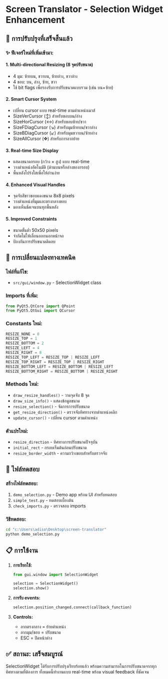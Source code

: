 # Screen Translator - Selection Widget Enhancement

## 🎯 การปรับปรุงที่เสร็จสิ้นแล้ว

### ✨ ฟีเจอร์ใหม่ที่เพิ่มเข้ามา:

#### 1. **Multi-directional Resizing (8 จุดปรับขนาด)**
- 4 มุม: ซ้ายบน, ขวาบน, ซ้ายล่าง, ขวาล่าง
- 4 ขอบ: บน, ล่าง, ซ้าย, ขวา
- ใช้ bit flags เพื่อรองรับการปรับขนาดแบบรวม (เช่น บน+ซ้าย)

#### 2. **Smart Cursor System**
- เปลี่ยน cursor แบบ real-time ตามตำแหน่งเมาส์
- SizeVerCursor (↕) สำหรับขอบบน/ล่าง
- SizeHorCursor (↔) สำหรับขอบซ้าย/ขวา  
- SizeFDiagCursor (↘) สำหรับมุมซ้ายบน/ขวาล่าง
- SizeBDiagCursor (↙) สำหรับมุมขวาบน/ซ้ายล่าง
- SizeAllCursor (✥) สำหรับการลากย้าย

#### 3. **Real-time Size Display**
- แสดงขนาดกรอบ (กว้าง × สูง) แบบ real-time
- วางตำแหน่งอัตโนมัติ (ด้านบนหรือล่างของกรอบ)
- พื้นหลังโปร่งใสเพื่อให้อ่านง่าย

#### 4. **Enhanced Visual Handles**
- จุดจับสีขาวขอบแดงขนาด 8x8 pixels
- วางตำแหน่งที่มุมและตรงกลางขอบ
- มองเห็นชัดเจนบนทุกพื้นหลัง

#### 5. **Improved Constraints**
- ขนาดขั้นต่ำ 50x50 pixels
- จำกัดไม่ให้เลื่อนออกนอกหน้าจอ
- ป้องกันการปรับขนาดติดลบ

## 🔧 การเปลี่ยนแปลงทางเทคนิค

### ไฟล์ที่แก้ไข:
- `src/gui/window.py` - SelectionWidget class

### Imports ที่เพิ่ม:
```python
from PyQt5.QtCore import QPoint
from PyQt5.QtGui import QCursor
```

### Constants ใหม่:
```python
RESIZE_NONE = 0
RESIZE_TOP = 1
RESIZE_BOTTOM = 2
RESIZE_LEFT = 4
RESIZE_RIGHT = 8
RESIZE_TOP_LEFT = RESIZE_TOP | RESIZE_LEFT
RESIZE_TOP_RIGHT = RESIZE_TOP | RESIZE_RIGHT
RESIZE_BOTTOM_LEFT = RESIZE_BOTTOM | RESIZE_LEFT
RESIZE_BOTTOM_RIGHT = RESIZE_BOTTOM | RESIZE_RIGHT
```

### Methods ใหม่:
- `draw_resize_handles()` - วาดจุดจับ 8 จุด
- `draw_size_info()` - แสดงข้อมูลขนาด
- `resize_selection()` - จัดการการปรับขนาด
- `get_resize_direction()` - ตรวจจับทิศทางจากตำแหน่งคลิก
- `update_cursor()` - เปลี่ยน cursor ตามตำแหน่ง

### ตัวแปรใหม่:
- `resize_direction` - ทิศทางการปรับขนาดปัจจุบัน
- `initial_rect` - กรอบเริ่มต้นก่อนปรับขนาด
- `resize_border_width` - ความกว้างขอบสำหรับตรวจจับ

## 🧪 ไฟล์ทดสอบ

### สร้างไฟล์ทดสอบ:
1. `demo_selection.py` - Demo app พร้อม UI สำหรับทดสอบ
2. `simple_test.py` - ทดสอบเบื้องต้น
3. `check_imports.py` - ตรวจสอบ imports

### วิธีทดสอบ:
```bash
cd "c:\Users\adiso\Desktop\screen-translator"
python demo_selection.py
```

## 📋 การใช้งาน

1. **การเรียกใช้:**
   ```python
   from gui.window import SelectionWidget
   
   selection = SelectionWidget()
   selection.show()
   ```

2. **การรับ events:**
   ```python
   selection.position_changed.connect(callback_function)
   ```

3. **Controls:**
   - ลากตรงกลาง = ย้ายตำแหน่ง
   - ลากมุม/ขอบ = ปรับขนาด
   - ESC = ปิดหน้าต่าง

## ✅ สถานะ: เสร็จสมบูรณ์

SelectionWidget ได้รับการปรับปรุงเรียบร้อยแล้ว พร้อมความสามารถในการปรับขนาดจากทุกทิศทางตามที่ต้องการ ทั้งหมดนี้ทำงานแบบ real-time พร้อม visual feedback ที่ชัดเจน
